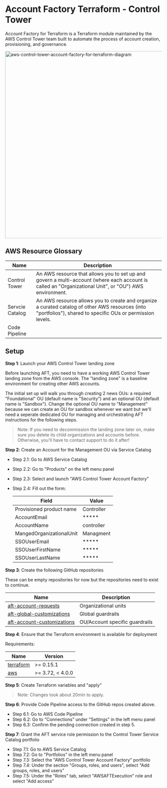 # Account Factory Terraform - Control Tower

Account Factory for Terraform is a Terraform module maintained by the AWS Control Tower team built to automate the process of account creation, provisioning, and governance.

<img src="https://d2908q01vomqb2.cloudfront.net/da4b9237bacccdf19c0760cab7aec4a8359010b0/2021/11/12/aws-control-tower-account-factory-for-terraform-diagram.png" alt="aws-control-tower-account-factory-for-terraform-diagram" width="600"/>

## AWS Resource Glossary

| Name | Description |
|------|------|
| Control Tower | An AWS resource that allows you to set up and govern a multi-account (where each account is called an "Organizational Unit", or "OU") AWS environment. |
| Servcie Catalog | An AWS resource allows you to create and organize a curated catalog of other AWS resources (into "portfolios"), shared to specific OUs or permission levels. |
| Code Pipeline | |

## Setup

**Step 1**: Launch your AWS Control Tower landing zone

Before launching AFT, you need to have a working AWS Control Tower landing zone from the AWS console. The "landing zone" is a baseline environment for creating other AWS accounts.

The initial set up will walk you through creating 2 news OUs: a required "Foundational" OU (default name is "Security") and an optional OU (default name is "Sandbox"). Change the optional OU name to "Management" because we can create an OU for sandbox whenever we want but we'll need a seperate dedicated OU for managing and orchestrating AFT instructions for the following steps. 

> Note: If you need to decommission the landing zone later on, make sure you delete its child organizations and accounts before. Otherwise, you'll have to contact support to do it after!

**Step 2**: Create an Account for the Management OU via Service Catalog

- Step 2.1: Go to AWS Service Catalog
- Step 2.2: Go to "Products" on the left menu panel 
- Step 2.3: Select and launch "AWS Control Tower Account Factory"
- Step 2.4: Fill out the form:

    | Field | Value |
    |------|---------|
    | Provisioned product name | Controller |
    | AccountEmail | ***** |
    | AccountName | controller |
    | MangedOrganizationalUnit | Managment |
    | SSOUserEmail | ***** |
    | SSOUserFirstName | ***** |
    | SSOUserLastName | ***** |

**Step 3**: Create the following GitHub repositories

These can be empty repositories for now but the repositories need to exist to continue. 

| Name | Description |
|------|---------|
| [aft-account-requests](https://github.com/ilhamkabir/aft-account-requests) | Organizational units |
| [aft-global-customizations](https://github.com/ilhamkabir/aft-global-customizations) | Global guardrails |
| [aft-account-customizations](https://github.com/ilhamkabir/aft-account-customizations) | OU/Account specific guardrails |
 
**Step 4**: Ensure that the Terraform environment is available for deployment

Requirements:

| Name | Version |
|------|---------|
| <a name="requirement_terraform"></a> [terraform](#requirement\_terraform) | >= 0.15.1 |
| <a name="requirement_aws"></a> [aws](#requirement\_aws) | >= 3.72, < 4.0.0 |

**Step 5**: Create Terraform variables and "apply"

> Note: Changes took about 20min to apply.

**Step 6**: Provide Code Pipeline access to the GitHub repos created above. 

- Step 6.1: Go to AWS Code Pipeline
- Step 6.2: Go to "Connections" under "Settings" in the left menu panel
- Step 6.3: Confirm the pending connection created in step 5.

**Step 7**: Grant the AFT service role permission to the Control Tower Service Catalog portfolio

- Step 7.1: Go to AWS Service Catalog
- Step 7.2: Go to "Portfolios" in the left menu panel
- Step 7.3: Select the "AWS Control Tower Account Factory" portfolio
- Step 7.4: Under the section "Groups, roles, and users", select "Add groups, roles, and users"
- Step 7.5: Under the "Roles" tab, select "AWSAFTExecution" role and select "Add access"
